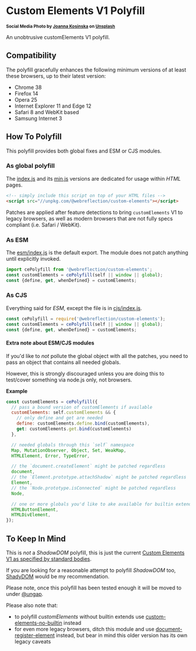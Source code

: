 # Custom Elements V1 Polyfill

<sup>**Social Media Photo by [Joanna Kosinska](https://unsplash.com/@joannakosinska) on [Unsplash](https://unsplash.com/)**</sup>

An unobtrusive customElements V1 polyfill.


## Compatibility

The polyfill gracefully enhances the following minimum versions of at least these browsers, up to their latest version:

  * Chrome 38
  * Firefox 14
  * Opera 25
  * Internet Explorer 11 and Edge 12
  * Safari 8 and WebKit based
  * Samsung Internet 3


## How To Polyfill

This polyfill provides both global fixes and ESM or CJS modules.


### As global polyfill

The [index.js](./index.js) and its [min.js](./min.js) versions are dedicated for usage within _HTML_ pages.

```html
<!-- simply include this script on top of your HTML files -->
<script src="//unpkg.com/@webreflection/custom-elements"></script>
```

Patches are applied after feature detections to bring `customElements` V1 to legacy browsers, as well as modern browsers that are not fully specs compliant (i.e. Safari / WebKit).


### As ESM

The [esm/index.js](./esm/index.js) is the default export. The module does not patch anything until explicitly invoked.

```js
import cePolyfill from '@webreflection/custom-elements';
const customElements = cePolyfill(self || window || global);
const {define, get, whenDefined} = customElements;
```


### As CJS

Everything said for _ESM_, except the file is in [cjs/index.js](./cjs/index.js).

```js
const cePolyfill = require('@webreflection/custom-elements');
const customElements = cePolyfill(self || window || global);
const {define, get, whenDefined} = customElements;
```


#### Extra note about ESM/CJS modules

If you'd like to *not* pollute the global object with all the patches, you need to pass an object that contains all needed globals.

However, this is strongly discouraged unless you are doing this to test/cover something via node.js only, not browsers.

**Example**
```js
const customElements = cePolyfill({
  // pass a bound version of customElements if available
  customElements: self.customElements && {
    // only define and get are needed
    define: customElements.define.bind(customElements),
    get: customElements.get.bind(customElements)
  },

  // needed globals through this `self` namespace
  Map, MutationObserver, Object, Set, WeakMap,
  HTMLElement, Error, TypeError,

  // the `document.createElement` might be patched regardless
  document,
  // the `Element.prototype.attachShadow` might be patched regardless
  Element,
  // the `Node.prototype.isConnected` might be patched regardless
  Node,

  // one or more globals you'd like to ake available for builtin extends
  HTMLButtonElement,
  HTMLDivElement,
});
```


## To Keep In Mind

This is *not* a _ShadowDOM_ polyfill, this is just the current [Custom Elements V1 as specified by standard bodies](https://html.spec.whatwg.org/multipage/custom-elements.html#custom-elements-api).

If you are looking for a reasonable attempt to polyfill _ShadowDOM_ too, [ShadyDOM](https://github.com/webcomponents/polyfills/tree/master/packages/shadydom#readme) would be my recommendation.

Please note, once this polyfill has been tested enough it will be moved to under [@ungap](https://github.com/ungap/).

Please also note that:

  * to polyfill _customElements_ without builtin extends use [custom-elements-no-builtin](https://github.com/WebReflection/custom-elements-no-builtin#readme) instead
  * for even more legacy browsers, ditch this module and use [document-register-element](https://github.com/WebReflection/document-register-element#readme) instead, but bear in mind this older version has its own legacy caveats

